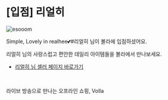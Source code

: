 # [입점] 리얼히

![esooom](../../assets/marketing/dist/seller-realhee.png)

Simple, Lovely in realhee💕#리얼히 님이 볼라에 입점하셨어요.

리얼히 님의 사랑스럽고 편안한 데일리 아이템들을 볼라에서 만나보세요.

- [리얼히 님 셀러 페이지 바로가기](volla://deeplink/seller/14)

<br>

라이브 방송으로 만나는 오프라인 쇼핑, Volla
